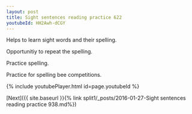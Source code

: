 ```yaml
---
layout: post
title: Sight sentences reading practice 622
youtubeId: HH2Awh-dCGY
---
```

 
 
Helps to learn sight words and their spelling.

Opportunitiy to repeat the spelling. 

Practice spelling. 
 
Practice for spelling bee competitions. 
 
{% include youtubePlayer.html id=page.youtubeId %}
 
 

[Next]({{ site.baseurl }}{% link  split1/_posts/2016-01-27-Sight sentences reading practice 938.md%})
 
